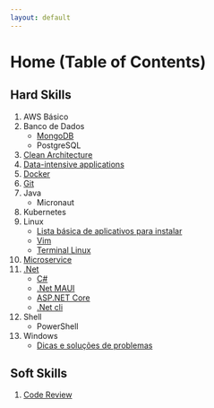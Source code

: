 ```yaml
---
layout: default
---
```


# Home (Table of Contents)

## Hard Skills

1. AWS Básico
1. Banco de Dados
    * [MongoDB](./content/mongo/index.html)
    * PostgreSQL
1. [Clean Architecture](./content/clean_architecture/index.html)
1. [Data-intensive applications]()
1. [Docker](./content/docker/index.html)
1. [Git](./content/git/index.html)
1. Java
    * Micronaut
1. Kubernetes
1. Linux
    * [Lista básica de aplicativos para instalar](./content/linux/aplicativos_instalar/index.html)
    * [Vim](./content/vim/index.html)
    * [Terminal Linux](./content/linux/terminal/index.html)
1. [Microservice](./content/microservice/index.html)
1. [.Net](./content/net/index.html)
    * [C#](./content/net/csharp/index.html)
    * [.Net MAUI](./content/net/maui/index.html)
    * [ASP.NET Core](./content/net/aspnet/index.html)
    * [.Net cli](./content/net/cli/index.html)
1. Shell
    * PowerShell
1. Windows
    * [Dicas e soluções de problemas](./content/windows/dicas/index.html)

## Soft Skills

1. [Code Review](./content/code_review/index.html)
